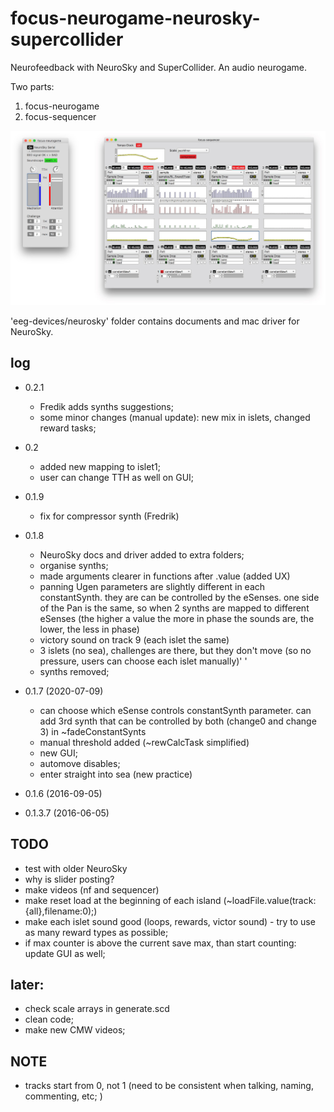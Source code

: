# focus-neurogame-neurosky-supercollider

Neurofeedback with NeuroSky and SuperCollider. An audio neurogame.

Two parts:

1. focus-neurogame
2. focus-sequencer

![screenshot](screenshot-focus-interface.jpg?raw=true "focus-nf")

'eeg-devices/neurosky' folder contains documents and mac driver for NeuroSky.

## log
* 0.2.1
  - Fredik adds synths suggestions;
  - some minor changes (manual update): new mix in islets, changed reward tasks;
* 0.2
  - added new mapping to islet1;
  - user can change TTH as well on GUI;
* 0.1.9
  - fix for compressor synth (Fredrik)
* 0.1.8
  - NeuroSky docs and driver added to extra folders;
  - organise synths;
  - made arguments clearer in functions after .value (added UX)
  - panning Ugen parameters are slightly different in each constantSynth.  they are can be controlled by the eSenses.  one side of the Pan is the same, so when 2 synths are mapped to different eSenses (the higher a value the more in phase the sounds are, the lower, the less in phase)
  - victory sound on track 9 (each islet the same)
  - 3 islets (no sea), challenges are there, but they don't move (so no pressure, users can choose each islet manually)' '
  - synths removed;

* 0.1.7 (2020-07-09)
  - can choose which eSense controls constantSynth parameter.  can add 3rd synth that can be controlled by both (change0 and change 3) in ~fadeConstantSynts
  - manual threshold added (~rewCalcTask simplified)
  - new GUI;
  - automove disables;
  - enter straight into sea (new practice)
* 0.1.6 (2016-09-05)
* 0.1.3.7 (2016-06-05)

## TODO
- test with older NeuroSky
- why is slider posting?
- make videos (nf and sequencer)
- make reset load at the beginning of each island (~loadFile.value(track:{all},filename:0);)
- make each islet sound good (loops, rewards, victor sound) - try to use as many reward types as possible;
- if max counter is above the current save max, than start counting: update GUI as well;

## later:
- check scale arrays in generate.scd
- clean code;
- make new CMW videos;

## NOTE
- tracks start from 0, not 1 (need to be consistent when talking, naming, commenting, etc; )
